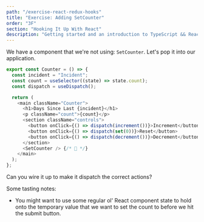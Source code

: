 ```yaml
---
path: "/exercise-react-redux-hooks"
title: "Exercise: Adding SetCounter"
order: "3F"
section: "Hooking It Up With React"
description: "Getting started and an introduction to TypeScript && React Workshop"
---
```


We have a component that we're not using: `SetCounter`. Let's pop it into our application.

```js
export const Counter = () => {
  const incident = "Incident";
  const count = useSelector((state) => state.count);
  const dispatch = useDispatch();

  return (
    <main className="Counter">
      <h1>Days Since Last {incident}</h1>
      <p className="count">{count}</p>
      <section className="controls">
        <button onClick={() => dispatch(increment())}>Increment</button>
        <button onClick={() => dispatch(set(0))}>Reset</button>
        <button onClick={() => dispatch(decrement())}>Decrement</button>
      </section>
      <SetCounter /> {/* 🌝 */}
    </main>
  );
};
```

Can you wire it up to make it dispatch the correct actions?

Some tasting notes:

- You might want to use some regular ol' React component state to hold onto the temporary value that we want to set the count to before we hit the submit button.
